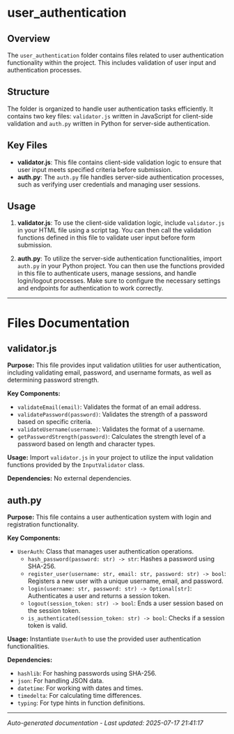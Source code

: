 # user_authentication

## Overview
The `user_authentication` folder contains files related to user authentication functionality within the project. This includes validation of user input and authentication processes.

## Structure
The folder is organized to handle user authentication tasks efficiently. It contains two key files: `validator.js` written in JavaScript for client-side validation and `auth.py` written in Python for server-side authentication.

## Key Files
- **validator.js**: This file contains client-side validation logic to ensure that user input meets specified criteria before submission.
- **auth.py**: The `auth.py` file handles server-side authentication processes, such as verifying user credentials and managing user sessions.

## Usage
1. **validator.js**: To use the client-side validation logic, include `validator.js` in your HTML file using a script tag. You can then call the validation functions defined in this file to validate user input before form submission.
   
2. **auth.py**: To utilize the server-side authentication functionalities, import `auth.py` in your Python project. You can then use the functions provided in this file to authenticate users, manage sessions, and handle login/logout processes. Make sure to configure the necessary settings and endpoints for authentication to work correctly.

---

# Files Documentation

## validator.js

**Purpose:** This file provides input validation utilities for user authentication, including validating email, password, and username formats, as well as determining password strength.

**Key Components:**
- `validateEmail(email)`: Validates the format of an email address.
- `validatePassword(password)`: Validates the strength of a password based on specific criteria.
- `validateUsername(username)`: Validates the format of a username.
- `getPasswordStrength(password)`: Calculates the strength level of a password based on length and character types.

**Usage:** Import `validator.js` in your project to utilize the input validation functions provided by the `InputValidator` class.

**Dependencies:** No external dependencies.

## auth.py

**Purpose:** This file contains a user authentication system with login and registration functionality.

**Key Components:**
- `UserAuth`: Class that manages user authentication operations.
  - `hash_password(password: str) -> str`: Hashes a password using SHA-256.
  - `register_user(username: str, email: str, password: str) -> bool`: Registers a new user with a unique username, email, and password.
  - `login(username: str, password: str) -> Optional[str]`: Authenticates a user and returns a session token.
  - `logout(session_token: str) -> bool`: Ends a user session based on the session token.
  - `is_authenticated(session_token: str) -> bool`: Checks if a session token is valid.

**Usage:** Instantiate `UserAuth` to use the provided user authentication functionalities.

**Dependencies:**
- `hashlib`: For hashing passwords using SHA-256.
- `json`: For handling JSON data.
- `datetime`: For working with dates and times.
- `timedelta`: For calculating time differences.
- `typing`: For type hints in function definitions.

---
*Auto-generated documentation - Last updated: 2025-07-17 21:41:17*
